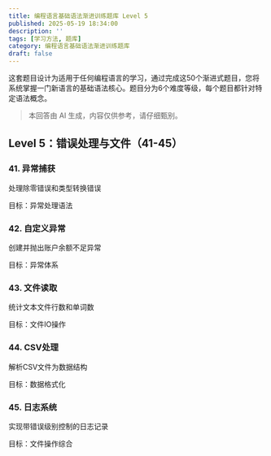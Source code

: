 ```yaml
---
title: 编程语言基础语法渐进训练题库 Level 5
published: 2025-05-19 18:34:00
description: ''
tags: [学习方法, 题库]
category: 编程语言基础语法渐进训练题库
draft: false
---
```

这套题目设计为适用于任何编程语言的学习，通过完成这50个渐进式题目，您将系统掌握一门新语言的基础语法核心。题目分为6个难度等级，每个题目都针对特定语法概念。
> 本回答由 AI 生成，内容仅供参考，请仔细甄别。
## Level 5：错误处理与文件（41-45）
### 41. 异常捕获
处理除零错误和类型转换错误

目标：异常处理语法

### 42. 自定义异常
创建并抛出账户余额不足异常

目标：异常体系

### 43. 文件读取
统计文本文件行数和单词数

目标：文件IO操作

### 44. CSV处理
解析CSV文件为数据结构

目标：数据格式化

### 45. 日志系统
实现带错误级别控制的日志记录

目标：文件操作综合